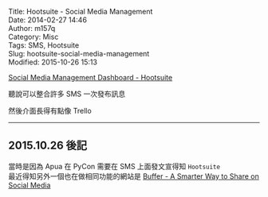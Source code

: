 Title: Hootsuite - Social Media Management  
Date: 2014-02-27 14:46  
Author: m157q  
Category: Misc  
Tags: SMS, Hootsuite  
Slug: hootsuite-social-media-management  
Modified: 2015-10-26 15:13  
  
[Social Media Management Dashboard - Hootsuite](https://hootsuite.com/)  
  
聽說可以整合許多 SMS 一次發布訊息  
  
然後介面長得有點像 Trello  
  
---  
  
## 2015.10.26 後記  
  
當時是因為 Apua 在 PyCon 需要在 SMS 上面發文宣得知 `Hootsuite`  
最近得知另外一個也在做相同功能的網站是 [Buffer - A Smarter Way to Share on Social Media](https://buffer.com/)  
  
